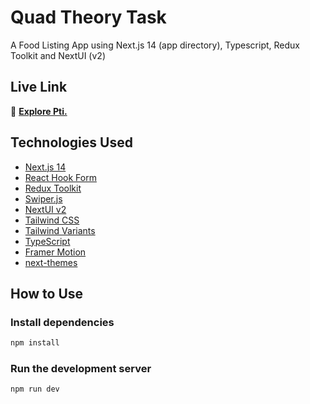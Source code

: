 # Quad Theory Task

A Food Listing App using Next.js 14 (app directory), Typescript, Redux Toolkit and NextUI (v2)

## Live Link

📝 **[Explore Pti.](https://pti-quad-theory.vercel.app/)**

## Technologies Used

- [Next.js 14](https://nextjs.org/docs/getting-started)
- [React Hook Form](https://react-hook-form.com)
- [Redux Toolkit](https://redux-toolkit.js.org)
- [Swiper.js](https://swiperjs.com/swiper-api)
- [NextUI v2](https://nextui.org/)
- [Tailwind CSS](https://tailwindcss.com/)
- [Tailwind Variants](https://tailwind-variants.org)
- [TypeScript](https://www.typescriptlang.org/)
- [Framer Motion](https://www.framer.com/motion/)
- [next-themes](https://github.com/pacocoursey/next-themes)

## How to Use

### Install dependencies

```bash
npm install
```

### Run the development server

```bash
npm run dev
```
